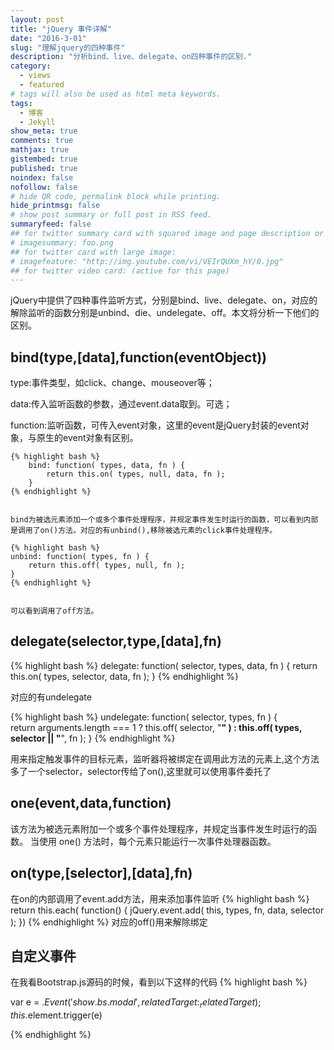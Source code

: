 ```yaml
---
layout: post
title: "jQuery 事件详解"
date: "2016-3-01"
slug: "理解jquery的四种事件"
description: "分析bind、live、delegate、on四种事件的区别."
category:
  - views
  - featured
# tags will also be used as html meta keywords.
tags:
  - 博客
  - Jekyll
show_meta: true
comments: true
mathjax: true
gistembed: true
published: true
noindex: false
nofollow: false
# hide QR code, permalink block while printing.
hide_printmsg: false
# show post summary or full post in RSS feed.
summaryfeed: false
## for twitter summary card with squared image and page description or page excerpt:
# imagesummary: foo.png
## for twitter card with large image:
# imagefeature: "http://img.youtube.com/vi/VEIrQUXm_hY/0.jpg"
## for twitter video card: (active for this page)
---
```


jQuery中提供了四种事件监听方式，分别是bind、live、delegate、on，对应的解除监听的函数分别是unbind、die、undelegate、off。本文将分析一下他们的区别。

<!--more-->

## bind(type,[data],function(eventObject))
type:事件类型，如click、change、mouseover等；

data:传入监听函数的参数，通过event.data取到。可选；

function:监听函数，可传入event对象，这里的event是jQuery封装的event对象，与原生的event对象有区别。


    {% highlight bash %}
        bind: function( types, data, fn ) {
    		return this.on( types, null, data, fn );
    	}
    {% endhighlight %}


    bind为被选元素添加一个或多个事件处理程序，并规定事件发生时运行的函数，可以看到内部是调用了on()方法。对应的有unbind(),移除被选元素的click事件处理程序。

    {% highlight bash %}
    unbind: function( types, fn ) {
		return this.off( types, null, fn );
	}
    {% endhighlight %}


    可以看到调用了off方法。


## delegate(selector,type,[data],fn)

{% highlight bash %}
    delegate: function( selector, types, data, fn ) {
    		return this.on( types, selector, data, fn );
    	}
{% endhighlight %}

对应的有undelegate

{% highlight bash %}
    undelegate: function( selector, types, fn ) {		
		return arguments.length === 1 ?
			this.off( selector, "**" ) :
			this.off( types, selector || "**", fn );
	}
{% endhighlight %}

用来指定触发事件的目标元素，监听器将被绑定在调用此方法的元素上,这个方法多了一个selector，selector传给了on(),这里就可以使用事件委托了

## one(event,data,function)

该方法为被选元素附加一个或多个事件处理程序，并规定当事件发生时运行的函数。
当使用 one() 方法时，每个元素只能运行一次事件处理器函数。

## on(type,[selector],[data],fn)

在on的内部调用了event.add方法，用来添加事件监听
{% highlight bash %}
return this.each( function() {
            jQuery.event.add( this, types, fn, data, selector );
        })
{% endhighlight %}
对应的off()用来解除绑定

## 自定义事件
在我看Bootstrap.js源码的时候，看到以下这样的代码
{% highlight bash %}

var e  = $.Event('show.bs.modal', { relatedTarget: _relatedTarget });
this.$element.trigger(e)

{% endhighlight %}
